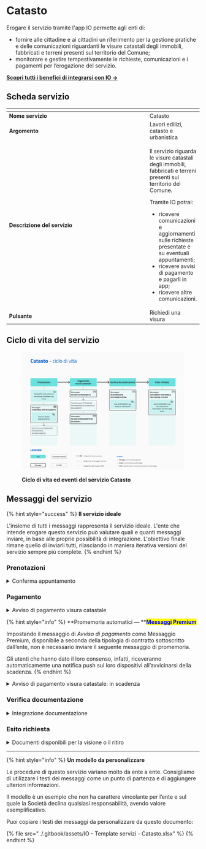# Catasto

Erogare il servizio tramite l'app IO permette agli enti di:

* fornire alle cittadine e ai cittadini un riferimento per la gestione pratiche e delle comunicazioni riguardanti le visure catastali degli immobili, fabbricati e terreni presenti sul territorio del Comune;
* monitorare e gestire tempestivamente le richieste, comunicazioni e i pagamenti per l’erogazione del servizio.

[**Scopri tutti i benefici di integrarsi con IO →** ](https://docs.pagopa.it/manuale-servizi/lapp-io/cose-io-e-qual-e-il-suo-obiettivo#perche-un-ente-dovrebbe-integrarsi-con-io)

## Scheda servizio <a href="#scheda-servizio" id="scheda-servizio"></a>

<table data-header-hidden><thead><tr><th width="363"></th><th></th></tr></thead><tbody><tr><td><strong>Nome servizio</strong></td><td>Catasto</td></tr><tr><td><strong>Argomento</strong></td><td>Lavori edilizi, catasto e urbanistica</td></tr><tr><td><strong>Descrizione del servizio</strong></td><td><p>Il servizio riguarda le visure catastali degli immobili, fabbricati e terreni presenti sul territorio del Comune.  </p><p></p><p>Tramite IO potrai:</p><ul><li>ricevere comunicazioni e aggiornamenti sulle richieste presentate e su eventuali appuntamenti; </li><li>ricevere avvisi di pagamento e pagarli in app; </li><li>ricevere altre comunicazioni.</li></ul></td></tr><tr><td><strong>Pulsante</strong></td><td>Richiedi una visura</td></tr></tbody></table>

## Ciclo di vita del servizio

<figure><img src="../.gitbook/assets/image (3).png" alt=""><figcaption><p><strong>Ciclo di vita ed eventi del servizio Catasto</strong></p></figcaption></figure>

## Messaggi del servizio

{% hint style="success" %}
**Il servizio ideale**

L'insieme di tutti i messaggi rappresenta il servizio ideale. L'ente che intende erogare questo servizio può valutare quali e quanti messaggi inviare, in base alle proprie possibilità di integrazione. L'obiettivo finale rimane quello di inviarli tutti, rilasciando in maniera iterativa versioni del servizio sempre più complete.
{% endhint %}

### Prenotazioni&#x20;

<details>

<summary>Conferma appuntamento</summary>

:sparkles:<mark style="color:blue;">**Messaggio Premium**</mark> — Se hai un contratto Premium, ti consigliamo di configurare questo messaggio con promemoria Premium: i destinatari verranno avvisati dell‘avvicinarsi dell'appuntamento tramite notifica push.

***

**🖋 Titolo del messaggio:** Il tuo appuntamento

🗒 **Testo del messaggio**:&#x20;

Hai prenotato un appuntamento per \<oggetto dell’appuntamento>.

**Dove**: \<indirizzo>

**Quando**: \<gg/mm/aaaa> alle \<hh:mm>

Per ulteriori informazioni, (visita questo sito)\[URL].

**🪄 Pulsante**: Disdici appuntamento

***

**Destinatari**: Tutti i cittadini residenti nell’area di azione del servizio e che hanno presentato richiesta di visura catastale.

**Quando inviarlo**: Quando l'appuntamento è confermato.

**User story**: Come cittadino voglio ricevere una conferma quando l’appuntamento viene confermato dall’ente.

</details>

### Pagamento

<details>

<summary>Avviso di pagamento visura catastale</summary>

:sparkles: <mark style="color:blue;">**Messaggio Premium**</mark> — Se hai un contratto Premium, ti consigliamo di configurare questo messaggio con promemoria Premium: i destinatari verranno avvisati dell‘avvicinarsi della scadenza tramite notifica push.

***

**🖋 Titolo del messaggio:** Hai un nuovo avviso di pagamento

🗒 **Testo del messaggio:**

C’è un avviso di pagamento intestato a \<nome> \<cognome> e relativo a \<causale>.

**Devi pagare**: <00,00> €

**Entro il**: \<gg/mm/aaaa>

Puoi pagare direttamente in app premendo “Vedi Avviso”, oppure tramite tutti i canali di pagamento della piattaforma pagoPA e le altre modalità di pagamento offerte dell'ente creditore.

Se hai già provveduto a pagare l'avviso, ignora questo messaggio.

Per maggiori informazioni o per richiedere assistenza, contattaci tramite i canali che trovi nella scheda servizio.

In fase di pagamento, se previsto dall'ente, l'importo riportato nel messaggio potrebbe subire variazioni.

**🪄 Pulsante:** Vedi Avviso

***

**Destinatari:** Tutti i cittadini residenti nell’area di azione del servizio e che hanno richiesto una visura catastale.

**Quando inviarlo:** Quando, ricevuta la richiesta, è necessario procedere al pagamento perché la pratica prosegua il suo _iter._

**User story:** Come cittadino voglio ricevere comunicazione quando è possibile procedere al pagamento.

</details>

{% hint style="info" %}
**Promemoria automatici — **<mark style="color:blue;">**Messaggi Premium**</mark>

Impostando il messaggio di _Avviso di pagamento_ come Messaggio Premium, disponibile a seconda della tipologia di contratto sottoscritto dall’ente, non è necessario inviare il seguente messaggio di promemoria.

Gli utenti che hanno dato il loro consenso, infatti, riceveranno automaticamente una notifica push sui loro dispositivi all’avvicinarsi della scadenza.
{% endhint %}

<details>

<summary>Avviso di pagamento visura catastale: in scadenza</summary>

**🖋 Titolo del messaggio:** Hai un pagamento in scadenza

🗒 **Testo del messaggio:**

Il tuo pagamento per \<causale> sta per scadere.

Se hai già provveduto a pagare l’avviso, ignora questo messaggio.

**🪄 Pulsante:** Vedi Avviso

***

**Destinatari:** Tutti i cittadini residenti nell’area di azione del servizio e che hanno richiesto una visura catastale.

**Quando inviarlo:** Quando il pagamento è prossimo alla scadenza.

**User story:** Come cittadino voglio ricevere un promemoria per i pagamenti in scadenza.

</details>

### Verifica documentazione

<details>

<summary>Integrazione documentazione</summary>

**🖋 Titolo del messaggio:** Richiesta di integrazione

🗒 **Testo del messaggio:**

Per elaborare la tua richiesta per \<oggetto> abbiamo bisogno di ricevere entro il \<gg/mm/aaaa> altri documenti.

Per aggiungere i documenti alla tua richiesta, \[visita questo sito]\(URL).

**🪄 Pulsante:** Aggiungi documenti

***

**Destinatari:** Tutti i cittadini residenti nell’area di azione del servizio e che hanno richiesto una visura catastale.

**Quando inviarlo:** Quando l’ente ha bisogno di ulteriori documenti per l’elaborazione della richiesta.

**User story:** Come cittadino voglio ricevere aggiornamenti sullo stato di avanzamento della mia richiesta.

</details>

### Esito richiesta

<details>

<summary>Documenti disponibili per la visione o il ritiro</summary>

**🖋 Titolo del messaggio:** I tuoi documenti sono pronti

🗒 **Testo del messaggio:**

Dal \<gg/mm/aaaa> puoi \<ritirare/visionare> i documenti richiesti.

\[Inserire qui istruzioni utili al ritiro ed eventuali possibilità di delega, da compilare a cura e responsabilità dell'ente]

**Dove**: \<indirizzo>

**Quando**: \[Inserire qui i giorni e gli orari di apertura dello sportello]

Per ulteriori informazioni, \[visita questo sito]\(URL).

**🪄 Pulsante:** Vedi modalità di ritiro

***

**Destinatari:** Tutti i cittadini residenti nell’area geografica di azione del servizio ed hanno richiesto documenti catastali.

**Quando inviarlo:** Quando sono disponibili i documenti per visione/ritiro.

**User story:** Come cittadino vorrei ricevere comunicazione quando è possibile procedere al ritiro/visione dei documenti richiesti.

</details>

***

{% hint style="info" %}
**Un modello da personalizzare**

Le procedure di questo servizio variano molto da ente a ente. Consigliamo di utilizzare i testi dei messaggi come un punto di partenza e di aggiungere ulteriori informazioni.&#x20;

Il modello è un esempio che non ha carattere vincolante per l’ente e sul quale la Società declina qualsiasi responsabilità, avendo valore esemplificativo.

Puoi copiare i testi dei messaggi da personalizzare da questo documento:&#x20;

{% file src="../.gitbook/assets/IO - Template servizi - Catasto.xlsx" %}
{% endhint %}
